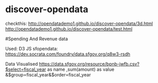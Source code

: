 # discover-opendata

checkthis:
http://opendatademo1.github.io/discover-opendata/3d.html
http://opendatademo1.github.io/discover-opendata/test.html

#Spending And Revenue data 

Used: D3 JS
sfopendata: https://dev.socrata.com/foundry/data.sfgov.org/q8w3-rsdh

Data Visualised
https://data.sfgov.org/resource/bpnb-jwfb.csv?$select=fiscal_year as name ,sum(amount) as value &$group=fiscal_year&$order=fiscal_year
